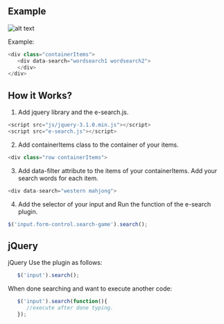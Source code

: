 ## Example

![alt text](https://github.com/agungsetiady/jquery_image_search/tree/master/img/demo.png?raw=true)

Example:
```js
<div class="containerItems">
   <div data-search="wordsearch1 wordsearch2">
   </div>
</div>
```

## How it Works?

1. Add jquery library and the e-search.js.
```js
<script src="js/jquery-3.1.0.min.js"></script>
<script src="e-search.js"></script>
```

2. Add containerItems class to the container of your items.
```js
<div class="row containerItems">
```

3. Add data-filter attribute to the items of your containerItems. Add your search words for each item. 
```js
<div data-search="western mahjong">
```

4. Add the selector of your input and Run the function of the e-search plugin.
```js
$('input.form-control.search-game').search();
```

## jQuery
jQuery Use the plugin as follows:
```javascript
   $('input').search();
```
When done searching and want to execute another code:
```javascript
   $('input').search(function(){ 			
      //execute after done typing.
   });
```